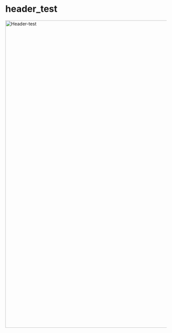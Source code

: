 # header_test
<img width="960" alt="Header-test" src="https://github.com/user-attachments/assets/e03ca8bc-548a-43b0-8d3b-02be843554b1" />
